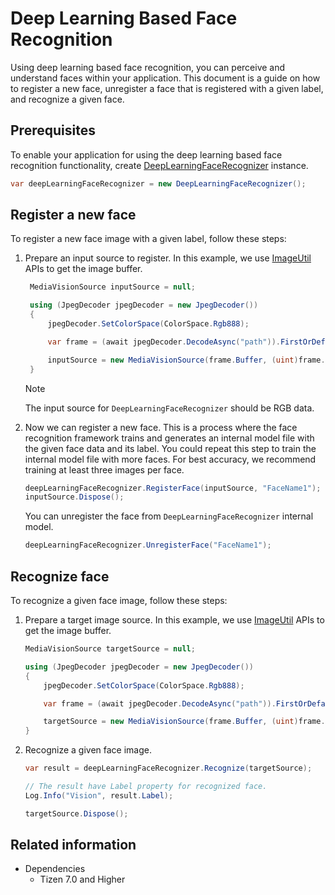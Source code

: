 # Deep Learning Based Face Recognition

Using deep learning based face recognition, you can perceive and understand faces within your application. This document is a guide on how to register a new face, unregister a face that is registered with a given label, and recognize a given face.

## Prerequisites

To enable your application for using the deep learning based face recognition functionality, create [DeepLearningFaceRecognizer](/application/dotnet/api/TizenFX/latest/api/Tizen.Multimedia.Vision.DeepLearningFaceRecognizer.html) instance.

```csharp
var deepLearningFaceRecognizer = new DeepLearningFaceRecognizer();
```

## Register a new face
To register a new face image with a given label, follow these steps:

1. Prepare an input source to register. In this example, we use [ImageUtil](/application/dotnet/api/TizenFX/latest/api/Tizen.Multimedia.Util.ImageUtil.html) APIs to get the image buffer.

   ```csharp
    MediaVisionSource inputSource = null;

    using (JpegDecoder jpegDecoder = new JpegDecoder())
    {
        jpegDecoder.SetColorSpace(ColorSpace.Rgb888);

        var frame = (await jpegDecoder.DecodeAsync("path")).FirstOrDefault();

        inputSource = new MediaVisionSource(frame.Buffer, (uint)frame.Size.Width, (uint)frame.Size.Height, ColorSpace.Rgb888);
    }
    ```

    > [!NOTE]
    > The input source for `DeepLearningFaceRecognizer` should be RGB data.

2. Now we can register a new face. This is a process where the face recognition framework trains and generates an internal model file with the given face data and its label. You could repeat this step to train the internal model file with more faces. For best accuracy, we recommend training at least three images per face.

    ```csharp
    deepLearningFaceRecognizer.RegisterFace(inputSource, "FaceName1");
    inputSource.Dispose();
    ```

    You can unregister the face from `DeepLearningFaceRecognizer` internal model.
    ```csharp
    deepLearningFaceRecognizer.UnregisterFace("FaceName1");
    ```

## Recognize face
To recognize a given face image, follow these steps:

1. Prepare a target image source. In this example, we use [ImageUtil](/application/dotnet/api/TizenFX/latest/api/Tizen.Multimedia.Util.ImageUtil.html) APIs to get the image buffer.
    ```csharp
    MediaVisionSource targetSource = null;

    using (JpegDecoder jpegDecoder = new JpegDecoder())
    {
        jpegDecoder.SetColorSpace(ColorSpace.Rgb888);

        var frame = (await jpegDecoder.DecodeAsync("path")).FirstOrDefault();

        targetSource = new MediaVisionSource(frame.Buffer, (uint)frame.Size.Width, (uint)frame.Size.Height, ColorSpace.Rgb888);
    }
    ```

2. Recognize a given face image.

    ```csharp
    var result = deepLearningFaceRecognizer.Recognize(targetSource);

    // The result have Label property for recognized face.
    Log.Info("Vision", result.Label);

    targetSource.Dispose();
    ```

## Related information
- Dependencies
  - Tizen 7.0 and Higher